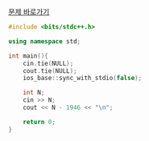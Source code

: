 [문제 바로가기](https://boj.kr/16394)

```c++
#include <bits/stdc++.h>

using namespace std;

int main(){
    cin.tie(NULL);
    cout.tie(NULL);
    ios_base::sync_with_stdio(false);

    int N;
    cin >> N;
    cout << N - 1946 << "\n";

    return 0;
}
```
